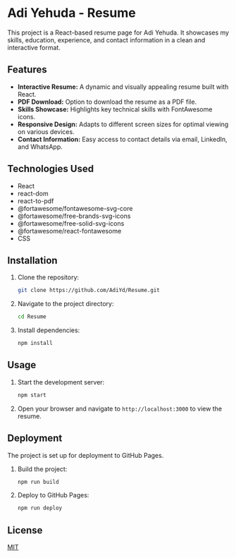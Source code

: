 # Adi Yehuda - Resume

This project is a React-based resume page for Adi Yehuda. It showcases my skills, education, experience, and contact information in a clean and interactive format.

## Features

*   **Interactive Resume:** A dynamic and visually appealing resume built with React.
*   **PDF Download:** Option to download the resume as a PDF file.
*   **Skills Showcase:** Highlights key technical skills with FontAwesome icons.
*   **Responsive Design:** Adapts to different screen sizes for optimal viewing on various devices.
*   **Contact Information:** Easy access to contact details via email, LinkedIn, and WhatsApp.

## Technologies Used

*   React
*   react-dom
*   react-to-pdf
*   @fortawesome/fontawesome-svg-core
*   @fortawesome/free-brands-svg-icons
*   @fortawesome/free-solid-svg-icons
*   @fortawesome/react-fontawesome
*   CSS

## Installation

1.  Clone the repository:

    ```sh
    git clone https://github.com/AdiYd/Resume.git
    ```
2.  Navigate to the project directory:

    ```sh
    cd Resume
    ```
3.  Install dependencies:

    ```sh
    npm install
    ```

## Usage

1.  Start the development server:

    ```sh
    npm start
    ```
2.  Open your browser and navigate to `http://localhost:3000` to view the resume.

## Deployment

The project is set up for deployment to GitHub Pages.

1.  Build the project:

    ```sh
    npm run build
    ```
2.  Deploy to GitHub Pages:

    ```sh
    npm run deploy
    ```

## License

[MIT](LICENSE)